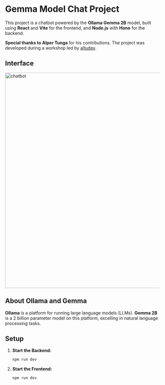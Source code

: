 # Gemma Model Chat Project

This project is a chatbot powered by the **Ollama Gemma 2B** model, built using **React** and **Vite** for the frontend, and **Node.js** with **Hono** for the backend. 

**Special thanks to Alper Tunga** for his contributions. The project was developed during a workshop led by [altudev](https://github.com/altudev).


## Interface

<img src="https://github.com/user-attachments/assets/5d4b5dfd-72c6-4f30-a57b-034713ab60da" alt="chatbot" width="700"/>

## About Ollama and Gemma

**Ollama** is a platform for running large language models (LLMs). **Gemma 2B** is a 2 billion parameter model on this platform, excelling in natural language processing tasks.


## Setup

1. **Start the Backend:**

   ```bash
   npm run dev
   ```

2. **Start the Frontend:**

   ```bash
   npm run dev
   ```


